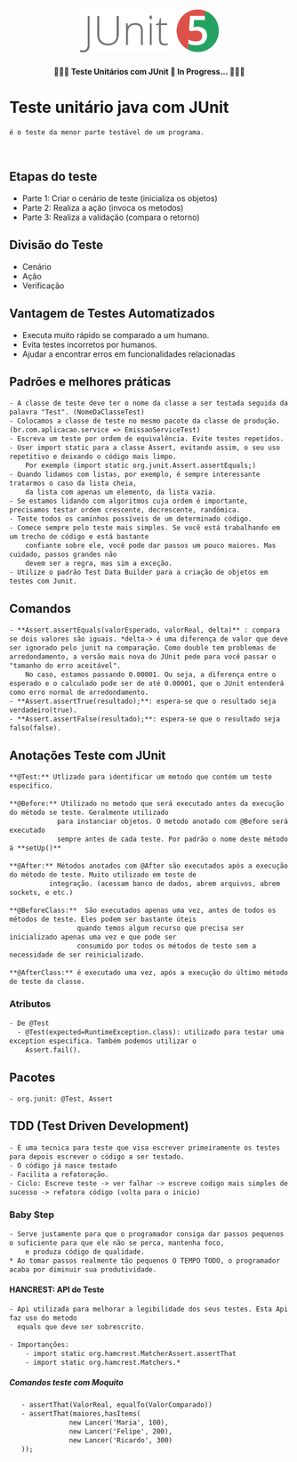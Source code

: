 <h1 align="center">
    <img alt="TesteUnitariosJunit" title="#TesteUnitariosJunit" src=".github/junit5.png" width="250px" />
</h1>

<h4 align="center"> 
	🧑🏻‍💻 Teste Unitários com JUnit 🚀 In Progress... 🧑🏻‍💻
</h4>

# Teste unitário java com JUnit
    é o teste da menor parte testável de um programa.
  
## Etapas do teste
   - Parte 1: Criar o cenário de teste (inicializa os objetos)
   - Parte 2: Realiza a ação (invoca os metodos)
   - Parte 3: Realiza a validação (compara o retorno)
  
## Divisão do Teste
   - Cenário
   - Ação
   - Verificação

## Vantagem de Testes Automatizados
   - Executa muito rápido se comparado a um humano.
   - Evita testes incorretos por humanos. 
   - Ajudar a encontrar erros em funcionalidades relacionadas 
   
## Padrões e melhores práticas
	- A classe de teste deve ter o nome da classe a ser testada seguida da palavra "Test". (NomeDaClasseTest)
	- Colocamos a classe de teste no mesmo pacote da classe de produção. (br.com.aplicacao.service => EmissaoServiceTest)
	- Escreva um teste por ordem de equivalência. Evite testes repetidos.
	- User import static para a classe Assert, evitando assim, o seu uso repetitivo e deixando o código mais limpo.  
		Por exemplo (import static org.junit.Assert.assertEquals;)
	- Quando lidamos com listas, por exemplo, é sempre interessante tratarmos o caso da lista cheia, 
		da lista com apenas um elemento, da lista vazia.
	- Se estamos lidando com algoritmos cuja ordem é importante, precisamos testar ordem crescente, decrescente, randômica.
	- Teste todos os caminhos possíveis de um determinado código.
	- Comece sempre pelo teste mais simples. Se você está trabalhando em um trecho de código e está bastante 
		confiante sobre ele, você pode dar passos um pouco maiores. Mas cuidado, passos grandes não 
		devem ser a regra, mas sim a exceção.
	- Utilize o padrão Test Data Builder para a criação de objetos em testes com Junit.


## Comandos
	- **Assert.assertEquals(valorEsperado, valorReal, delta)** : compara se dois valores são iguais. *delta-> é uma diferença de valor que deve ser ignorado pelo junit na comparação. Como double tem problemas de arredondamento, a versão mais nova do JUnit pede para você passar o "tamanho do erro aceitável".
		No caso, estamos passando 0.00001. Ou seja, a diferença entre o esperado e o calculado pode ser de até 0.00001, que o JUnit entenderá como erro normal de arredondamento.
	- **Assert.assertTrue(resultado);**: espera-se que o resultado seja verdadeiro(true).
	- **Assert.assertFalse(resultado);**: espera-se que o resultado seja falso(false).

## Anotações Teste com JUnit

	**@Test:** Utlizado para identificar um metodo que contém um teste específico.

	**@Before:** Utilizado no metodo que será executado antes da execução do método se teste. Geralmente utilizado 
				para instanciar objetos. O metodo anotado com @Before será executado
				sempre antes de cada teste. Por padrão o nome deste método á **setUp()** 

	**@After:** Métodos anotados com @After são executados após a execução do método de teste. Muito utilizado em teste de
			  integração. (acessam banco de dados, abrem arquivos, abrem sockets, e etc.)

	**@BeforeClass:**  São executados apenas uma vez, antes de todos os métodos de teste. Eles podem ser bastante úteis 
					 quando temos algum recurso que precisa ser inicializado apenas uma vez e que pode ser 
					 consumido por todos os métodos de teste sem a necessidade de ser reinicializado.

	**@AfterClass:** é executado uma vez, após a execução do último método de teste da classe.
  
  
### Atributos
	- De @Test
	  - @Test(expected=RuntimeException.class): utilizado para testar uma exception especifica. Também podemos utilizar o
		Assert.fail(). 
    
    
## Pacotes
	- org.junit: @Test, Assert


## TDD (Test Driven Development)
	- É uma tecnica para teste que visa escrever primeiramente os testes para depois escrever o código a ser testado.
	- O código já nasce testado
	- Facilita a refatoração.
	- Ciclo: Escreve teste -> ver falhar -> escreve codigo mais simples de sucesso -> refatora código (volta para o inicio) 

### Baby Step
	- Serve justamente para que o programador consiga dar passos pequenos o suficiente para que ele não se perca, mantenha foco,
		e produza código de qualidade.
	* Ao tomar passos realmente tão pequenos O TEMPO TODO, o programador acaba por diminuir sua produtividade.

#### HANCREST: API de Teste
	- Api utilizada para melhorar a legibilidade dos seus testes. Esta Api faz uso do metodo 
	  equals que deve ser sobrescrito.
  
	- Importanções:
		- import static org.hamcrest.MatcherAssert.assertThat
		- import static org.hamcrest.Matchers.*

##### Comandos teste com Moquito
       - assertThat(ValorReal, equalTo(ValorComparado))
       - assertThat(maiores,hasItems(
                   new Lancer('Maria', 100),
                   new Lancer('Felipe', 200),
                   new Lancer('Ricardo', 300)
       ));
      


